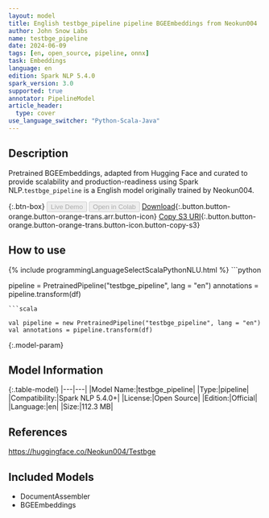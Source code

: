 ```yaml
---
layout: model
title: English testbge_pipeline pipeline BGEEmbeddings from Neokun004
author: John Snow Labs
name: testbge_pipeline
date: 2024-06-09
tags: [en, open_source, pipeline, onnx]
task: Embeddings
language: en
edition: Spark NLP 5.4.0
spark_version: 3.0
supported: true
annotator: PipelineModel
article_header:
  type: cover
use_language_switcher: "Python-Scala-Java"
---
```


## Description

Pretrained BGEEmbeddings, adapted from Hugging Face and curated to provide scalability and production-readiness using Spark NLP.`testbge_pipeline` is a English model originally trained by Neokun004.

{:.btn-box}
<button class="button button-orange" disabled>Live Demo</button>
<button class="button button-orange" disabled>Open in Colab</button>
[Download](https://s3.amazonaws.com/auxdata.johnsnowlabs.com/public/models/testbge_pipeline_en_5.4.0_3.0_1717956718250.zip){:.button.button-orange.button-orange-trans.arr.button-icon}
[Copy S3 URI](s3://auxdata.johnsnowlabs.com/public/models/testbge_pipeline_en_5.4.0_3.0_1717956718250.zip){:.button.button-orange.button-orange-trans.button-icon.button-copy-s3}

## How to use



<div class="tabs-box" markdown="1">
{% include programmingLanguageSelectScalaPythonNLU.html %}
```python

pipeline = PretrainedPipeline("testbge_pipeline", lang = "en")
annotations =  pipeline.transform(df)   

```
```scala

val pipeline = new PretrainedPipeline("testbge_pipeline", lang = "en")
val annotations = pipeline.transform(df)

```
</div>

{:.model-param}
## Model Information

{:.table-model}
|---|---|
|Model Name:|testbge_pipeline|
|Type:|pipeline|
|Compatibility:|Spark NLP 5.4.0+|
|License:|Open Source|
|Edition:|Official|
|Language:|en|
|Size:|112.3 MB|

## References

https://huggingface.co/Neokun004/Testbge

## Included Models

- DocumentAssembler
- BGEEmbeddings